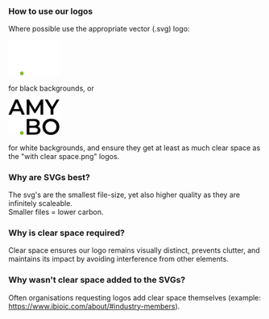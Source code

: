 ### How to use our logos
Where possible use the appropriate vector (.svg) logo:

<img src="AMYBO logo - white for very dark backgrounds.svg" style="width:20%;" alt="Logo for black backgrounds">

for black backgrounds, or

<img src="AMYBO logo - black for very light backgrounds.svg" style="width:20%;" alt="Logo for white backgrounds">

for white backgrounds, and ensure they get at least as much clear space as the "with clear space.png" logos.
### Why are SVGs best?
The svg's are the smallest file-size, yet also higher quality as they are infinitely scaleable.  
Smaller files = lower carbon.  
### Why is clear space required?
Clear space ensures our logo remains visually distinct, prevents clutter, and maintains its impact by avoiding interference from other elements.
### Why wasn't clear space added to the SVGs?
Often organisations requesting logos add clear space themselves (example: https://www.ibioic.com/about/#industry-members).